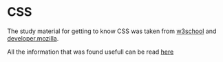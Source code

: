 # CSS

The study material for getting to know CSS was taken from [w3school](https://www.w3schools.com/css) and [developer.mozilla](https://developer.mozilla.org/en-US/docs/Learn/Getting_started_with_the_web/CSS_basics).

All the information that was found usefull can be read [here](https://docs.google.com/document/d/1JkghbRDEKanaiZg2oTLlZaMN-Hyxu2ABhPuH6EOnFEg/edit?usp=sharing)
